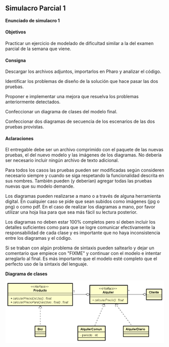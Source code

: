 ## Simulacro Parcial 1

**Enunciado de simulacro 1**

#### Objetivos

Practicar un ejercicio de modelado de dificultad similar a la del examen parcial de la semana que viene.

#### Consigna

Descargar los archivos adjuntos, importarlos en Pharo y analizar el código.

Identificar los problemas de diseño de la solución que hace pasar las dos pruebas.

Proponer e implementar una mejora que resuelva los problemas anteriormente detectados.

Confeccionar un diagrama de clases del modelo final.

Confeccionar dos diagramas de secuencia de los escenarios de las dos pruebas provistas.


#### Aclaraciones
El entregable debe ser un archivo comprimido con el paquete de las nuevas pruebas, el del nuevo modelo y las imágenes de los diagramas. No debería ser necesario incluir ningún archivo de texto adicional.

Para todos los casos las pruebas pueden ser modificadas según consideren necesario siempre y cuando se siga respetando la funcionalidad descrita en sus nombres. También pueden (y deberían) agregar todas las pruebas nuevas que su modelo demande.

Los diagramas pueden realizarse a mano o a través de alguna herramienta digital. En cualquier caso se pide que sean subidos como imágenes (jpg o png) o como pdf. En el caso de realizar los diagramas a mano, por favor utilizar una hoja lisa para que sea más fácil su lectura posterior.

Los diagramas no deben estar 100% completos pero sí deben incluir los detalles suficientes como para que se logre comunicar efectivamente la responsabilidad de cada clase y es importante que no haya inconsistencia entre los diagramas y el código.

Si se traban con algún problema de sintaxis pueden saltearlo y dejar un comentario que empiece con "FIXME" y continuar con el modelo e intentar arreglarlo al final. Es más importante que el modelo esté completo que el perfecto uso de la sintaxis del lenguaje.

**Diagrama de clases**


![Diagrama](https://github.com/Lukas-De-Angelis-Riva/TPs-individuales-Algoritmos-y-programacion-III/blob/master/SimulacroParcial/Class%20Diagram.png)
